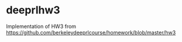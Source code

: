 # deeprlhw3
Implementation of HW3 from https://github.com/berkeleydeeprlcourse/homework/blob/master/hw3

